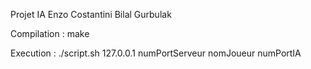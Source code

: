 Projet IA
Enzo Costantini
Bilal Gurbulak

Compilation : make

Execution : 
./script.sh 127.0.0.1 numPortServeur nomJoueur numPortIA
